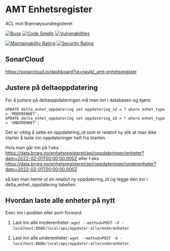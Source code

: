 # AMT Enhetsregister

ACL mot Brønnøysundregisteret

[![Bugs](https://sonarcloud.io/api/project_badges/measure?project=navikt_amt-enhetsregister&metric=bugs)](https://sonarcloud.io/dashboard?id=navikt_amt-enhetsregister)
[![Code Smells](https://sonarcloud.io/api/project_badges/measure?project=navikt_amt-enhetsregister&metric=code_smells)](https://sonarcloud.io/dashboard?id=navikt_amt-enhetsregister)
[![Vulnerabilities](https://sonarcloud.io/api/project_badges/measure?project=navikt_amt-enhetsregister&metric=vulnerabilities)](https://sonarcloud.io/dashboard?id=navikt_amt-enhetsregister)

[![Maintainability Rating](https://sonarcloud.io/api/project_badges/measure?project=navikt_amt-enhetsregister&metric=sqale_rating)](https://sonarcloud.io/dashboard?id=navikt_amt-enhetsregister)
[![Security Rating](https://sonarcloud.io/api/project_badges/measure?project=navikt_amt-enhetsregister&metric=security_rating)](https://sonarcloud.io/dashboard?id=navikt_amt-enhetsregister)

## SonarCloud
https://sonarcloud.io/dashboard?id=navikt_amt-enhetsregister

## Justere på deltaoppdatering

For å justere på deltaoppdateringen må man inn i databasen og kjøre:
```
UPDATE delta_enhet_oppdatering set oppdatering_id = ? where enhet_type = 'MODERENHET';
UPDATE delta_enhet_oppdatering set oppdatering_id = ? where enhet_type = 'UNDERENHET';
```

Det er viktig å sette en oppdatering_id som er relativt ny slik at man ikke starter å laste inn oppdateringer helt fra starten.

Hvis man går inn på
f.eks https://data.brreg.no/enhetsregisteret/api/oppdateringer/enheter?dato=2022-02-01T00:00:00.000Z
eller
f.eks https://data.brreg.no/enhetsregisteret/api/oppdateringer/underenheter?dato=2022-02-01T00:00:00.000Z

så kan man hente ut en relativt ny oppdatering_id og legge den inn i delta_enhet_oppdatering tabellen.

## Hvordan laste alle enheter på nytt

Exec inn i podden eller port-forward.

1. Last inn alle moderenheter:
`wget --method=POST -O - localhost:8080/local/api/oppdater-alle/moderenheter`.

2. Last inn alle underenheter:
`wget --method=POST -O - localhost:8080/local/api/oppdater-alle/underenheter`.

